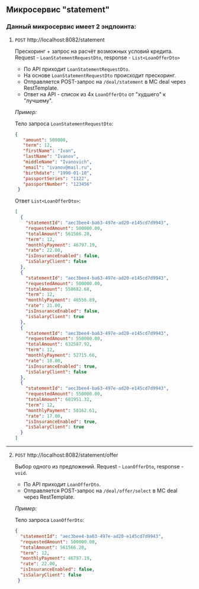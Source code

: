 ## Микросервис "statement"
### Данный микросервис имеет 2 эндпоинта:

1. `POST` http://localhost:8082/statement

     Прескоринг + запрос на расчёт возможных условий кредита. Request - `LoanStatementRequestDto`, response - `List<LoanOfferDto>`

    - По API приходит `LoanStatementRequestDto`.
    - На основе `LoanStatementRequestDto` происходит прескоринг.
    - Отправляется POST-запрос на `/deal/statement` в МС deal через RestTemplate.
    - Ответ на API - список из 4х `LoanOfferDto` от "худшего" к "лучшему".

    *Пример:*
   
    Тело запроса `LoanStatementRequestDto`:
   
   ```json
   {
      "amount": 500000,
      "term": 12,
      "firstName": "Ivan",
      "lastName": "Ivanov",
      "middleName": "Ivanovich",
      "email": "ivanov@mail.ru",
      "birthdate": "1990-01-10",
      "passportSeries": "1122",
      "passportNumber": "123456"
    }
    ```

    Ответ `List<LoanOfferDto>`:

    ```json
    [
      {
        "statementId": "aec3bee4-ba63-497e-ad20-e145cd7d9943",
        "requestedAmount": 500000.00,
        "totalAmount": 561566.28,
        "term": 12,
        "monthlyPayment": 46797.19,
        "rate": 22.00,
        "isInsuranceEnabled": false,
        "isSalaryClient": false
      },
      {
        "statementId": "aec3bee4-ba63-497e-ad20-e145cd7d9943",
        "requestedAmount": 500000.00,
        "totalAmount": 558682.68,
        "term": 12,
        "monthlyPayment": 46556.89,
        "rate": 21.00,
        "isInsuranceEnabled": false,
        "isSalaryClient": true
      },
      {
        "statementId": "aec3bee4-ba63-497e-ad20-e145cd7d9943",
        "requestedAmount": 550000.00,
        "totalAmount": 632587.92,
        "term": 12,
        "monthlyPayment": 52715.66,
        "rate": 18.00,
        "isInsuranceEnabled": true,
        "isSalaryClient": false
      },
      {
        "statementId": "aec3bee4-ba63-497e-ad20-e145cd7d9943",
        "requestedAmount": 550000.00,
        "totalAmount": 601951.32,
        "term": 12,
        "monthlyPayment": 50162.61,
        "rate": 17.00,
        "isInsuranceEnabled": true,
        "isSalaryClient": true
      }
    ]
    ```
---

2. `POST` http://localhost:8082/statement/offer
  
   Выбор одного из предложений. Request - `LoanOfferDto`, response - `void`.

   - По API приходит `LoanOfferDto`.
   - Отправляется POST-запрос на `/deal/offer/select` в МС deal через RestTemplate.

   *Пример:*

   Тело запроса `LoanOfferDto`:
   
   ```json
   {
     "statementId": "aec3bee4-ba63-497e-ad20-e145cd7d9943",
     "requestedAmount": 500000.00,
     "totalAmount": 561566.28,
     "term": 12,
     "monthlyPayment": 46797.19,
     "rate": 22.00,
     "isInsuranceEnabled": false,
     "isSalaryClient": false
    }
    ```
